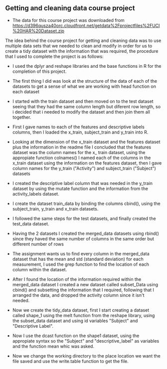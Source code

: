 ## Getting and cleaning data course project

* The data for this course project was downloaded from https://d396qusza40orc.cloudfront.net/getdata%2Fprojectfiles%2FUCI%20HAR%20Dataset.zip


The idea behind the course project for getting and cleaning data was to use multiple data sets that we needed to clean and modify 
in order for us to create a tidy dataset with the information that was required, the procedure that I used to complete the project is as follows:

* I used the dplyr and reshape libraries and the base functions in R for the completion of this project.

* The first thing I did was look at the structure of the data of each of the datasets to get a sense of what we are working with head function on each dataset

* I started with the train dataset and then moved on to the test dataset seeing that they had the same column length but diferent row length, so i decided that i needed to modify the dataset and then join them all together.

* First I gave names to each of the features and descriptive labels columns, then I loaded the x_train, subject_train and y_train into R.

* Looking at the dimension of the x_train dataset and the features dataset plus the information in the readme file I concluded that the features dataset was the column names for the x_ train dataset, using the appropiate function colnames() I named each of the columns in the x_train dataset using the information on the features dataset, then I gave column names for the y_train ("Activity") and subject_train ("Subject") datasets

* I created the descriptive label column that was needed in the y_train dataset by using the mutate function and the information from the activity_labels dataset.

* I create the dataset train_data by binding the columns cbind(), using the subject_train, y_train and x_train datasets.

* I followed the same steps for the test datasets, and finally created the test_data dataset.

* Having the 2 datasets I created the merged_data datasets using rbind() since they haved the same number of columns in the same order but different number of rows

* The assignment wants us to find every column in the merged_data dataset that has the mean and std (standard deviation) for each measurement, I used the grep function to find the location of each column within the dataset.

* After I found the location of the information required within the merged_data dataset I  created a new dataset called subset_Data using cbind() and subsetting the information that I required, following that I arranged the data, and dropped the activity column since it isn't needed.

* Now we create the tidy_data dataset, first I start creating a dataset called shape_1 using the melt function from the reshape library, using the subset_data dataset and using id variables "Subject" and "Descriptive Label".

* Now I use the dcast function on the shape1 dataset, using the appropiate syntax so the "Subject" and "descriptive_label"
 as variables and the function mean whic was asked.

* Now we change the working directory to the place location we want the file saved and use the write.table function to get the file.
